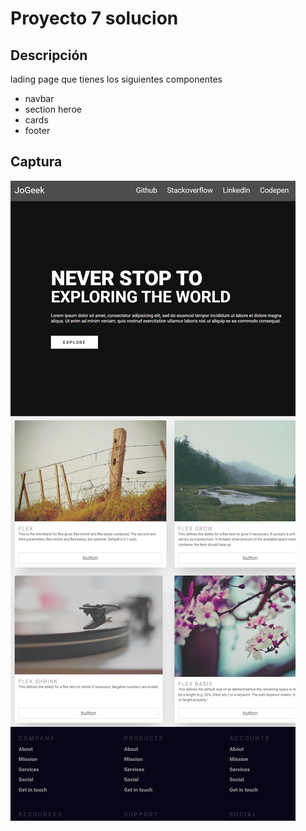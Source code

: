 # Proyecto 7 solucion

## Descripción
lading page que tienes los siguientes componentes
- navbar
- section heroe
- cards
- footer

## Captura

![capture](./assets/capture.png)